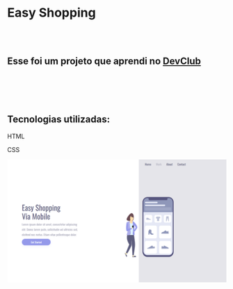 <h1>Easy Shopping</h1>
<br>
<br>
<h2>Esse foi um projeto que aprendi no <a href="https://rodolfomori.com.br/devclub">DevClub</a><h2/>
<br>
<br>
  <h2>Tecnologias utilizadas:</h2>
<p>HTML</p>
<p>CSS</p>
<img src="https://github.com/AnaCNunes/Easy-shopping/blob/main/assets/desktop.png?raw=true" />
